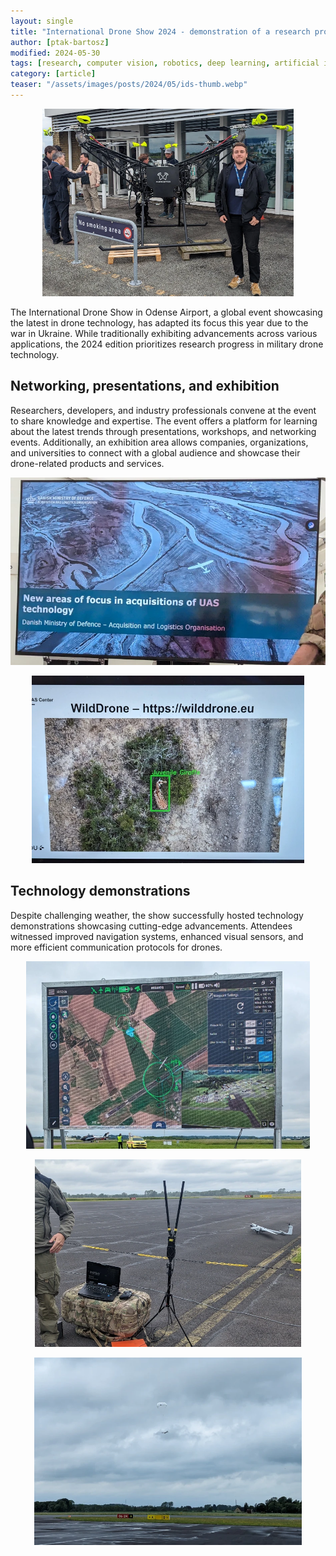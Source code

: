 ```yaml
---
layout: single
title: "International Drone Show 2024 - demonstration of a research progress"
author: [ptak-bartosz]
modified: 2024-05-30
tags: [research, computer vision, robotics, deep learning, artificial intelligence, visit]
category: [article]
teaser: "/assets/images/posts/2024/05/ids-thumb.webp"
---
```


<p align="center">
    <img src="/assets/images/posts/2024/05/ids-top.webp" height="300px" />
</p>

The International Drone Show in Odense Airport, a global event showcasing the latest in drone technology, has adapted its focus this year due to the war in Ukraine. While traditionally exhibiting advancements across various applications, the 2024 edition prioritizes research progress in military drone technology.

## Networking, presentations, and exhibition

Researchers, developers, and industry professionals convene at the event to share knowledge and expertise. The event offers a platform for learning about the latest trends through presentations, workshops, and networking events. Additionally, an exhibition area allows companies, organizations, and universities to connect with a global audience and showcase their drone-related products and services.

<p align="center">
    <img src="/assets/images/posts/2024/05/ids-3.webp" height="300px" />
</p>

<p align="center">
    <img src="/assets/images/posts/2024/05/ids-2.webp" height="300px" />
</p>


## Technology demonstrations

Despite challenging weather, the show successfully hosted technology demonstrations showcasing cutting-edge advancements. Attendees witnessed improved navigation systems, enhanced visual sensors, and more efficient communication protocols for drones.

<p align="center">
    <img src="/assets/images/posts/2024/05/ids-4.webp" height="300px" />
</p>

<p align="center">
    <img src="/assets/images/posts/2024/05/ids-5.webp" height="300px" />
</p>

<p align="center">
    <img src="/assets/images/posts/2024/05/ids-1.webp" height="300px" />
</p>
